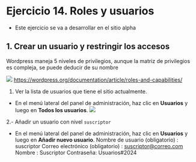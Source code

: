
# Ejercicio 14. Roles y usuarios
- Este ejercicio se va a desarrollar en el sitio alpha

## 1. Crear un usuario y restringir los accesos
Wordpress maneja 5 niveles de privilegios, aunque la matriz de privilegios es compleja, se puede deducir de su nombre

![](https://i.imgur.com/Ha7kkUM.png)
https://wordpress.org/documentation/article/roles-and-capabilities/

1. Ver la lista de usuarios que tiene el sitio actualmente.
- En el menú lateral  del panel de administración, haz clic en **Usuarios** y luego en **Todos los usuarios**.
![](https://i.imgur.com/nLVp5FF.png)

2.- Añadir un usuario con nivel `suscriptor`
- En el menú lateral  del panel de administración, haz clic en **Usuarios** y luego en **Añadir nuevo usuario**.
Nombre de usuario (obligatorio) : suscriptor
Correo electrónico  (obligatorio) : suscriptor@correo.com
Nombre : Suscriptor
Contraseña: Usuarios#2024




<!--stackedit_data:
eyJoaXN0b3J5IjpbLTI0NDAxNzE2MSwtOTE4NTU3NDBdfQ==
-->